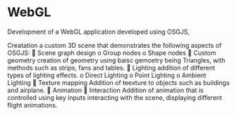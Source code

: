# WebGL
Development of a WebGL application developed using OSGJS, 

Creatation a custom 3D scene that demonstrates the following aspects of OSGJS:
 Scene graph design 
    o Group nodes
    o Shape nodes
 Custom geometry
  creation of geometry using baisc gemoetry being Triangles, with methods such as strips, fans and tables.
 Lighting
    addition of different types of lighting effects. 
    o Direct Lighting
    o Point Lighting
    o Ambient Lighting
 Texture mapping
  Addition of teexture to objects such as buildings and airplane. 
 Animation
 Interaction 
  Addition of animation that is controlled using key inputs interacting with the scene, displaying different 
  flight animations. 
